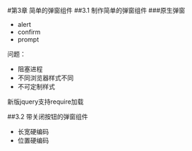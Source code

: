 #第3章 简单的弹窗组件
##3.1 制作简单的弹窗组件
###原生弹窗

 - alert
 - confirm
 - prompt

问题：

 - 阻塞进程
 - 不同浏览器样式不同
 - 不可定制样式

新版jquery支持require加载

##3.2 带关闭按钮的弹窗组件

 - 长宽硬编码
 - 位置硬编码